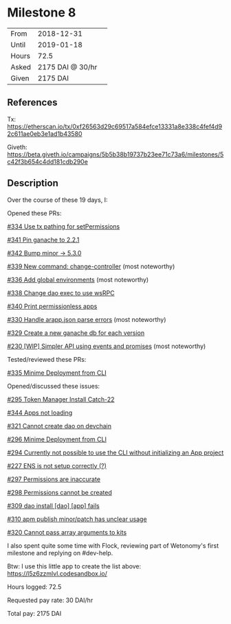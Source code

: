 # Milestone 8

| | | |
|-|-|-|
| From  | 2018-12-31 |
| Until | 2019-01-18 |
| Hours | 72.5 |
| Asked | 2175 DAI @ 30/hr |
| Given | 2175 DAI |

## References

Tx: <https://etherscan.io/tx/0xf26563d29c69517a584efce13331a8e338c4fef4d92c611ae0eb3e1ad1b43580>

Giveth: <https://beta.giveth.io/campaigns/5b5b38b19737b23ee71c73a6/milestones/5c42f3b654c4dd181cdb290e>

## Description

Over the course of these 19 days, I:

Opened these PRs:

[#334 Use tx pathing for setPermissions](https://github.com/aragon/aragon-cli/pull/334)

[#341 Pin ganache to 2.2.1](https://github.com/aragon/aragon-cli/pull/341)

[#342 Bump minor -&gt; 5.3.0](https://github.com/aragon/aragon-cli/pull/342)

[#339 New command: change-controller](https://github.com/aragon/aragon-cli/pull/339) (most noteworthy)

[#336 Add global environments](https://github.com/aragon/aragon-cli/pull/336) (most noteworthy)

[#338 Change dao exec to use wsRPC](https://github.com/aragon/aragon-cli/pull/338)

[#340 Print permissionless apps](https://github.com/aragon/aragon-cli/pull/340)

[#330 Handle arapp.json parse errors](https://github.com/aragon/aragon-cli/pull/330) (most noteworthy)

[#329 Create a new ganache db for each version](https://github.com/aragon/aragon-cli/pull/329)

[#230 [WIP] Simpler API using events and promises](https://github.com/aragon/aragon.js/pull/230) (most noteworthy)

Tested/reviewed these PRs:

[#335 Minime Deployment from CLI](https://github.com/aragon/aragon-cli/pull/335)

Opened/discussed these issues:

[#295 Token Manager Install Catch-22](https://github.com/aragon/aragon-cli/issues/295)

[#344 Apps not loading](https://github.com/aragon/aragon-cli/issues/344)

[#321 Cannot create dao on devchain](https://github.com/aragon/aragon-cli/issues/321)

[#296 Minime Deployment from CLI](https://github.com/aragon/aragon-cli/issues/296)

[#294 Currently not possible to use the CLI without initializing an App project](https://github.com/aragon/aragon-cli/issues/294)

[#227 ENS is not setup correctly (?)](https://github.com/aragon/aragon-cli/issues/227)

[#297 Permissions are inaccurate](https://github.com/aragon/aragon-cli/issues/297)

[#298 Permissions cannot be created](https://github.com/aragon/aragon-cli/issues/298)

[#309 dao install [dao] [app] fails](https://github.com/aragon/aragon-cli/issues/309)

[#310 apm publish minor/patch has unclear usage](https://github.com/aragon/aragon-cli/issues/310)

[#320 Cannot pass array arguments to kits](https://github.com/aragon/aragon-cli/issues/320)

I also spent quite some time with Flock, reviewing part of Wetonomy's first milestone and replying on #dev-help.

Btw: I use this little app to create the list above: <https://l5z6zzmlvl.codesandbox.io/>

Hours logged: 72.5

Requested pay rate: 30 DAI/hr

Total pay: 2175 DAI
